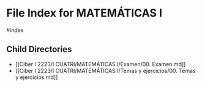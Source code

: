 # File Index for MATEMÁTICAS I
#index

## Child Directories

- [[Ciber I 2223/I CUATRI/MATEMÁTICAS I/Examen/00. Examen.md]]
- [[Ciber I 2223/I CUATRI/MATEMÁTICAS I/Temas y ejercicios/00. Temas y ejercicios.md]]

